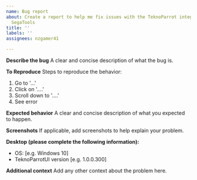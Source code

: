```yaml
---
name: Bug report
about: Create a report to help me fix issues with the TeknoParrot integration with
  SegaTools
title: ''
labels: ''
assignees: nzgamer41

---
```


**Describe the bug**
A clear and concise description of what the bug is.

**To Reproduce**
Steps to reproduce the behavior:
1. Go to '...'
2. Click on '....'
3. Scroll down to '....'
4. See error

**Expected behavior**
A clear and concise description of what you expected to happen.

**Screenshots**
If applicable, add screenshots to help explain your problem.

**Desktop (please complete the following information):**
 - OS: [e.g. Windows 10]
 - TeknoParrotUI version [e.g. 1.0.0.300]

**Additional context**
Add any other context about the problem here.
